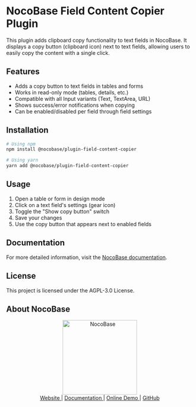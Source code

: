 # NocoBase Field Content Copier Plugin

This plugin adds clipboard copy functionality to text fields in NocoBase. It displays a copy button (clipboard icon) next to text fields, allowing users to easily copy the content with a single click.

## Features

- Adds a copy button to text fields in tables and forms
- Works in read-only mode (tables, details, etc.)
- Compatible with all Input variants (Text, TextArea, URL)
- Shows success/error notifications when copying
- Can be enabled/disabled per field through field settings

## Installation

```bash
# Using npm
npm install @nocobase/plugin-field-content-copier

# Using yarn
yarn add @nocobase/plugin-field-content-copier
```

## Usage

1. Open a table or form in design mode
2. Click on a text field's settings (gear icon)
3. Toggle the "Show copy button" switch
4. Save your changes
5. Use the copy button that appears next to enabled fields

## Documentation

For more detailed information, visit the [NocoBase documentation](https://docs.nocobase.com/).

## License

This project is licensed under the AGPL-3.0 License.

## About NocoBase

<div align="center">
  <a href="https://www.nocobase.com/" target="_blank">
    <img alt="NocoBase" height="200" src="https://www.nocobase.com/images/logo.png" />
  </a>
</div>

<div align="center">
  <a href="https://www.nocobase.com/" target="_blank">
    Website
  </a>
  |
  <a href="https://docs.nocobase.com/" target="_blank">
    Documentation
  </a>
  |
  <a href="https://demo.nocobase.com/" target="_blank">
    Online Demo
  </a>
  |
  <a href="https://github.com/nocobase/nocobase" target="_blank">
    GitHub
  </a>
</div>